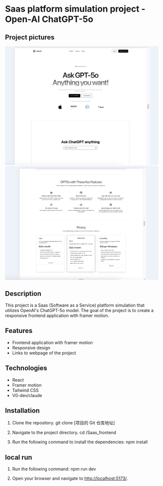 # Saas platform simulation project - Open-AI ChatGPT-5o

## Project pictures

![webpage1](./webpage.png)
![webpage2](./webpage2.png)

## Description

This project is a Saas (Software as a Service) platform simulation that utilizes OpenAI's ChatGPT-5o model. The goal of the project is to create a responsive frontend application with framer motion.

## Features

- Frontend application with framer motion
- Responsive design
- Links to webpage of the project

## Technologies

- React
- Framer motion
- Tailwind CSS
- V0-dev/claude

## Installation

1. Clone the repository.
   git clone [项目的 Git 仓库地址]

2. Navigate to the project directory.
   cd /Saas_frontend

3. Run the following command to install the dependencies:
   npm install

## local run

1. Run the following command:
   npm run dev

2. Open your browser and navigate to [http://localhost:5173/](http://localhost:5173/).
